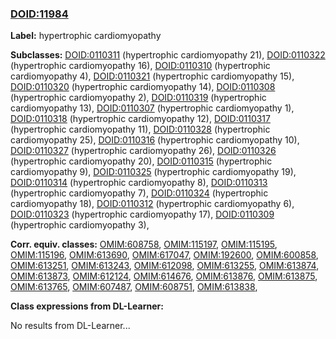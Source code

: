 
### [DOID:11984](http://purl.obolibrary.org/obo/DOID_11984)
**Label:** hypertrophic cardiomyopathy

**Subclasses:** [DOID:0110311](http://purl.obolibrary.org/obo/DOID_0110311) (hypertrophic cardiomyopathy 21), [DOID:0110322](http://purl.obolibrary.org/obo/DOID_0110322) (hypertrophic cardiomyopathy 16), [DOID:0110310](http://purl.obolibrary.org/obo/DOID_0110310) (hypertrophic cardiomyopathy 4), [DOID:0110321](http://purl.obolibrary.org/obo/DOID_0110321) (hypertrophic cardiomyopathy 15), [DOID:0110320](http://purl.obolibrary.org/obo/DOID_0110320) (hypertrophic cardiomyopathy 14), [DOID:0110308](http://purl.obolibrary.org/obo/DOID_0110308) (hypertrophic cardiomyopathy 2), [DOID:0110319](http://purl.obolibrary.org/obo/DOID_0110319) (hypertrophic cardiomyopathy 13), [DOID:0110307](http://purl.obolibrary.org/obo/DOID_0110307) (hypertrophic cardiomyopathy 1), [DOID:0110318](http://purl.obolibrary.org/obo/DOID_0110318) (hypertrophic cardiomyopathy 12), [DOID:0110317](http://purl.obolibrary.org/obo/DOID_0110317) (hypertrophic cardiomyopathy 11), [DOID:0110328](http://purl.obolibrary.org/obo/DOID_0110328) (hypertrophic cardiomyopathy 25), [DOID:0110316](http://purl.obolibrary.org/obo/DOID_0110316) (hypertrophic cardiomyopathy 10), [DOID:0110327](http://purl.obolibrary.org/obo/DOID_0110327) (hypertrophic cardiomyopathy 26), [DOID:0110326](http://purl.obolibrary.org/obo/DOID_0110326) (hypertrophic cardiomyopathy 20), [DOID:0110315](http://purl.obolibrary.org/obo/DOID_0110315) (hypertrophic cardiomyopathy 9), [DOID:0110325](http://purl.obolibrary.org/obo/DOID_0110325) (hypertrophic cardiomyopathy 19), [DOID:0110314](http://purl.obolibrary.org/obo/DOID_0110314) (hypertrophic cardiomyopathy 8), [DOID:0110313](http://purl.obolibrary.org/obo/DOID_0110313) (hypertrophic cardiomyopathy 7), [DOID:0110324](http://purl.obolibrary.org/obo/DOID_0110324) (hypertrophic cardiomyopathy 18), [DOID:0110312](http://purl.obolibrary.org/obo/DOID_0110312) (hypertrophic cardiomyopathy 6), [DOID:0110323](http://purl.obolibrary.org/obo/DOID_0110323) (hypertrophic cardiomyopathy 17), [DOID:0110309](http://purl.obolibrary.org/obo/DOID_0110309) (hypertrophic cardiomyopathy 3), 

**Corr. equiv. classes:** [OMIM:608758](http://purl.obolibrary.org/obo/OMIM_608758), [OMIM:115197](http://purl.obolibrary.org/obo/OMIM_115197), [OMIM:115195](http://purl.obolibrary.org/obo/OMIM_115195), [OMIM:115196](http://purl.obolibrary.org/obo/OMIM_115196), [OMIM:613690](http://purl.obolibrary.org/obo/OMIM_613690), [OMIM:617047](http://purl.obolibrary.org/obo/OMIM_617047), [OMIM:192600](http://purl.obolibrary.org/obo/OMIM_192600), [OMIM:600858](http://purl.obolibrary.org/obo/OMIM_600858), [OMIM:613251](http://purl.obolibrary.org/obo/OMIM_613251), [OMIM:613243](http://purl.obolibrary.org/obo/OMIM_613243), [OMIM:612098](http://purl.obolibrary.org/obo/OMIM_612098), [OMIM:613255](http://purl.obolibrary.org/obo/OMIM_613255), [OMIM:613874](http://purl.obolibrary.org/obo/OMIM_613874), [OMIM:613873](http://purl.obolibrary.org/obo/OMIM_613873), [OMIM:612124](http://purl.obolibrary.org/obo/OMIM_612124), [OMIM:614676](http://purl.obolibrary.org/obo/OMIM_614676), [OMIM:613876](http://purl.obolibrary.org/obo/OMIM_613876), [OMIM:613875](http://purl.obolibrary.org/obo/OMIM_613875), [OMIM:613765](http://purl.obolibrary.org/obo/OMIM_613765), [OMIM:607487](http://purl.obolibrary.org/obo/OMIM_607487), [OMIM:608751](http://purl.obolibrary.org/obo/OMIM_608751), [OMIM:613838](http://purl.obolibrary.org/obo/OMIM_613838), 

**Class expressions from DL-Learner:**

No results from DL-Learner...



